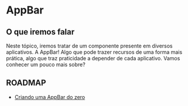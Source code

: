 # AppBar

## O que iremos falar

Neste tópico, iremos tratar de um componente presente em diversos aplicativos. A AppBar! Algo que pode trazer recursos de uma forma mais prática, algo que traz praticidade a depender de cada aplicativo. Vamos conhecer um pouco mais sobre?

## ROADMAP

- [Criando uma AppBar do zero](criando_uma_appbar_do_zero.md)
